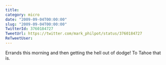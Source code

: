 ```yaml
---
title: 
category: micro
date: "2009-09-04T00:00:00"
slug: "2009-09-04T00:00:00"
TwitterId: 3760184727
TweetUrl: https://twitter.com/mark_philpot/status/3760184727
ReTweetUser: 
---
```


Errands this morning and then getting the hell out of dodge! To Tahoe that is.